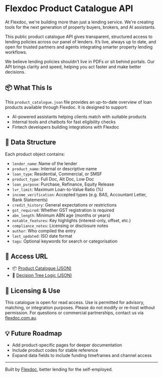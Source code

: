 # Flexdoc Product Catalogue API

At Flexdoc, we're building more than just a lending service. We're creating tools for the next generation of property buyers, brokers, and AI assistants.

This public product catalogue API gives transparent, structured access to lending policies across our panel of lenders. It’s live, always up to date, and open for trusted partners and agents integrating smarter property lending workflows.

We believe lending policies shouldn’t live in PDFs or sit behind portals. Our API brings clarity and speed, helping you act faster and make better decisions.

## 📦 What This Is

This `product_catalogue.json` file provides an up-to-date overview of loan products available through Flexdoc. It is designed to support:

- AI-powered assistants helping clients match with suitable products
- Internal tools and chatbots for fast eligibility checks
- Fintech developers building integrations with Flexdoc

## 🧾 Data Structure

Each product object contains:

- `lender_name`: Name of the lender
- `product_name`: Internal or descriptive name
- `loan_type`: Residential, Commercial, or SMSF
- `product_type`: Full Doc, Alt Doc, Low Doc
- `loan_purpose`: Purchase, Refinance, Equity Release
- `lvr_limit`: Maximum Loan-to-Value Ratio (%)
- `income_verification`: Accepted types (e.g. BAS, Accountant Letter, Bank Statements)
- `credit_history`: General expectations or restrictions
- `gst_required`: Whether GST registration is required
- `abn_length`: Minimum ABN age (months or years)
- `notable_features`: Key highlights (interest-only, offset, etc.)
- `compliance_notes`: Licensing or disclosure notes
- `author`: Who compiled the entry
- `last_updated`: ISO date format
- `tags`: Optional keywords for search or categorisation

## 🔗 Access URL

- 📦 [Product Catalogue (JSON)](https://api.flexdoc.com.au/product_catalogue.json)  
- 🔀 [Decision Tree Logic (JSON)](https://api.flexdoc.com.au/decision_tree.json)


## 🔐 Licensing & Use

This catalogue is open for read access. Use is permitted for advisory, matching, or integration purposes. Please do not modify or re-host without permission. For questions or commercial partnerships, contact us via [flexdoc.com.au](https://flexdoc.com.au).

## 💡 Future Roadmap

- Add product-specific pages for deeper documentation
- Include product codes for stable reference
- Expand data fields to include funding timeframes and channel access

---

Built by [Flexdoc](https://flexdoc.com.au), better lending for the self-employed.

